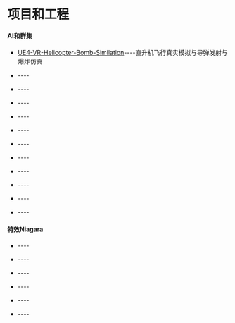 # 项目和工程

#### AI和群集

* [UE4-VR-Helicopter-Bomb-Similation](https://github.com/all-in-one-unreal/UE4-VR-Helicopter-Bomb-Similation)----直升机飞行真实模拟与导弹发射与爆炸仿真

* []()----

* []()----

* []()----

* []()----

* []()----

* []()----

* []()----

* []()----

* []()----

* []()----

* []()----

#### 特效Niagara

* []()----

* []()----

* []()----

* []()----

* []()----

* []()----
